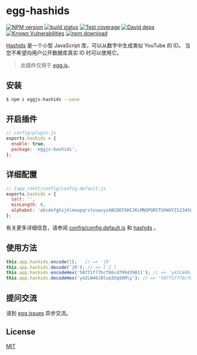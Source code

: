 # egg-hashids

[![NPM version][npm-image]][npm-url]
[![build status][travis-image]][travis-url]
[![Test coverage][codecov-image]][codecov-url]
[![David deps][david-image]][david-url]
[![Known Vulnerabilities][snyk-image]][snyk-url]
[![npm download][download-image]][download-url]

[npm-image]: https://img.shields.io/npm/v/eggjs-hashids.svg?style=flat-square
[npm-url]: https://npmjs.org/package/eggjs-hashids
[travis-image]: https://img.shields.io/travis/weihongyu12/egg-hashids.svg?style=flat-square
[travis-url]: https://travis-ci.org/weihongyu12/egg-hashids
[codecov-image]: https://img.shields.io/codecov/c/github/weihongyu12/egg-hashids.svg?style=flat-square
[codecov-url]: https://codecov.io/github/weihongyu12/egg-hashids?branch=master
[david-image]: https://img.shields.io/david/weihongyu12/egg-hashids.svg?style=flat-square
[david-url]: https://david-dm.org/weihongyu12/egg-hashids
[snyk-image]: https://snyk.io/test/npm/eggjs-hashids/badge.svg?style=flat-square
[snyk-url]: https://snyk.io/test/npm/eggjs-hashids
[download-image]: https://img.shields.io/npm/dm/eggjs-hashids.svg?style=flat-square
[download-url]: https://npmjs.org/package/eggjs-hashids

[Hashids](https://www.npmjs.com/package/hashids) 是一个小型 JavaScript 库，可以从数字中生成类似 YouTube 的 ID。 当您不希望向用户公开数据库真实 ID 时可以使用它。

> 此插件仅用于 [egg.js](https://eggjs.org/)。

## 安装

```bash
$ npm i eggjs-hashids --save
```

## 开启插件

```js
// config/plugin.js
exports.hashids = {
  enable: true,
  package: 'eggjs-hashids',
};
```

## 详细配置

```javascript
// {app_root}/config/config.default.js
exports.hashids = {
  salt: '',
  minLength: 0,
  alphabet: 'abcdefghijklmnopqrstuvwxyzABCDEFGHIJKLMNOPQRSTUVWXYZ1234567890',
};
```

有关更多详细信息，请参阅 [config/config.default.js](config/config.default.js) 和 [hashids](https://www.npmjs.com/package/hashids) 。

## 使用方法

```javascript
this.app.hashids.encode(1);   // => 'jR'
this.app.hashids.decode('jR'); // => [ 1 ]
this.app.hashids.encodeHex('507f1f77bcf86cd799439011'); // => 'y42LW46J9luq3Xq9XMly'
this.app.hashids.decodeHex('y42LW46J9luq3Xq9XMly'); // => '507f1f77bcf86cd799439011'
```

## 提问交流

请到 [egg issues](https://github.com/weihongyu12/egg-hashids/issues) 异步交流。

## License

[MIT](LICENSE)
